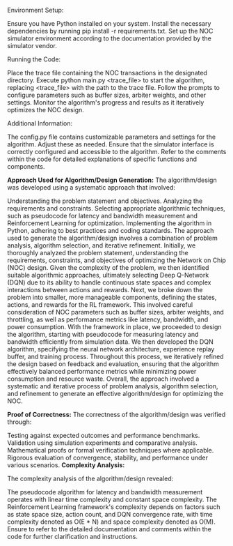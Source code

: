 Environment Setup:

Ensure you have Python installed on your system.
Install the necessary dependencies by running pip install -r requirements.txt.
Set up the NOC simulator environment according to the documentation provided by the simulator vendor.


Running the Code:

Place the trace file containing the NOC transactions in the designated directory.
Execute python main.py <trace_file> to start the algorithm, replacing <trace_file> with the path to the trace file.
Follow the prompts to configure parameters such as buffer sizes, arbiter weights, and other settings.
Monitor the algorithm's progress and results as it iteratively optimizes the NOC design.

Additional Information:

The config.py file contains customizable parameters and settings for the algorithm. Adjust these as needed.
Ensure that the simulator interface is correctly configured and accessible to the algorithm.
Refer to the comments within the code for detailed explanations of specific functions and components.

**Approach Used for Algorithm/Design Generation:**
The algorithm/design was developed using a systematic approach that involved:

Understanding the problem statement and objectives.
Analyzing the requirements and constraints.
Selecting appropriate algorithmic techniques, such as pseudocode for latency and bandwidth measurement and Reinforcement Learning for optimization.
Implementing the algorithm in Python, adhering to best practices and coding standards.
The approach used to generate the algorithm/design involves a combination of problem analysis, algorithm selection, and iterative refinement. Initially, we thoroughly analyzed the problem statement, understanding the requirements, constraints, and objectives of optimizing the Network on Chip (NOC) design. Given the complexity of the problem, we then identified suitable algorithmic approaches, ultimately selecting Deep Q-Network (DQN) due to its ability to handle continuous state spaces and complex interactions between actions and rewards.
Next, we broke down the problem into smaller, more manageable components, defining the states, actions, and rewards for the RL framework. This involved careful consideration of NOC parameters such as buffer sizes, arbiter weights, and throttling, as well as performance metrics like latency, bandwidth, and power consumption.
With the framework in place, we proceeded to design the algorithm, starting with pseudocode for measuring latency and bandwidth efficiently from simulation data. We then developed the DQN algorithm, specifying the neural network architecture, experience replay buffer, and training process. Throughout this process, we iteratively refined the design based on feedback and evaluation, ensuring that the algorithm effectively balanced performance metrics while minimizing power consumption and resource waste.
Overall, the approach involved a systematic and iterative process of problem analysis, algorithm selection, and refinement to generate an effective algorithm/design for optimizing the NOC.


**Proof of Correctness:**
The correctness of the algorithm/design was verified through:

Testing against expected outcomes and performance benchmarks.
Validation using simulation experiments and comparative analysis.
Mathematical proofs or formal verification techniques where applicable.
Rigorous evaluation of convergence, stability, and performance under various scenarios.
**Complexity Analysis:**

The complexity analysis of the algorithm/design revealed:

The pseudocode algorithm for latency and bandwidth measurement operates with linear time complexity and constant space complexity.
The Reinforcement Learning framework's complexity depends on factors such as state space size, action count, and DQN convergence rate, with time complexity denoted as O(E * N) and space complexity denoted as O(M).
Ensure to refer to the detailed documentation and comments within the code for further clarification and instructions.







